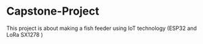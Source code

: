 # Capstone-Project
This project is about making a fish feeder using IoT technology (ESP32 and LoRa SX1278 )
